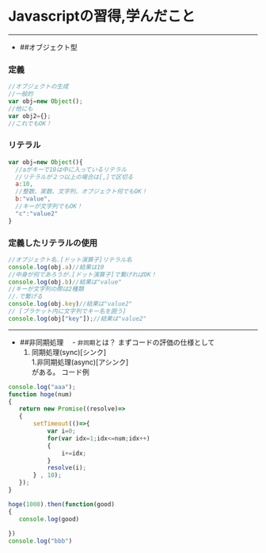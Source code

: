 # Javascriptの習得,学んだこと
---
- ##オブジェクト型
### 定義
```js
//オブジェクトの生成
//一般的
var obj=new Object();
//他にも
var obj2={};
//これでもOK！
```
### リテラル
```js
var obj=new Object(){
  //aがキーで10は中に入っているリテラル
  //リテラルが２つ以上の場合は[,]で区切る
  a:10,
  //整数、実数、文字列、オブジェクト何でもOK！
  b:"value",
  //キーが文字列でもOK！
  "c":"value2"
}
```
### 定義したリテラルの使用
```js
//オブジェクト名.[ドット演算子]リテラル名
console.log(obj.a)//結果は10
//中身が何であろうが.[ドット演算子]で繋げればOK！
console.log(obj.b)//結果は"value"
//キーが文字列の際は2種類
//.で繋げる
console.log(obj.key)//結果は"value2"
// [ブラケット内に文字列でキー名を囲う]
console.log(obj["key"]);//結果は"value2"
```
---
 - ##非同期処理
 　- `非同期`とは？
  まずコードの評価の仕様として
   1. 同期処理(sync)[シンク]  
   1.非同期処理(async)[アシンク]  
 がある。
 コード例
 ```js
 console.log("aaa");
function hoge(num)
{
    return new Promise((resolve)=>
    {
        setTimeout(()=>{
            var i=0;
            for(var idx=1;idx<=num;idx++)
            {
                i+=idx;
            }
            resolve(i);
        } , 10);
    });
}

hoge(1000).then(function(good)
{
    console.log(good)
    
})
console.log("bbb")
 ```
 
